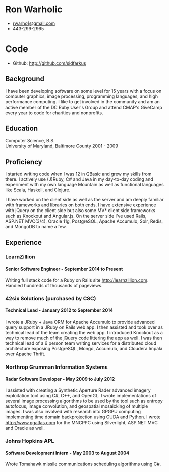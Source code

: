 # Ron Warholic

 * <rwarho1@gmail.com>
 * 443-299-2965

# Code

 * Github: http://github.com/sidfarkus

## Background

I have been developing software on some level for 15 years with a focus on computer graphics, image processing, programming languages, and high performance computing.  I like to get involved in the community and am an active member of the DC Ruby User's Group and attend CMAP's GiveCamp every year to code for charities and nonprofits.

## Education

Computer Science, B.S.  
University of Maryland, Baltimore County
2001 - 2009

## Proficiency

I started writing code when I was 12 in QBasic and grew my skills from there.  I actively use (J)Ruby, C# and Java in my day-to-day coding and experiment with my own language Mountain as well as functional languages like Scala, Haskell, and Clojure.

I have worked on the client side as well as the server and am deeply familiar with frameworks and libraries on both ends.  I have extensive experience with jQuery on the client side but also some MV* client side frameworks such as Knockout and Angular.js. On the server side I've used Rails, ASP.NET MVC(3/4), Oracle 11g, PostgreSQL, Apache Accumulo, Solr, Redis, and MongoDB to name a few.

## Experience

### LearnZillion

#### Senior Software Engineer - September 2014 to Present

Writing full stack code for a Ruby on Rails site http://learnzillion.com.  Handled hundreds of thousands of pageviews.

### 42six Solutions (purchased by CSC)

#### Technical Lead - January 2012 to September 2014

I wrote a JRuby + Java ORM for Apache Accumulo to provide advanced query support in a JRuby on Rails web app. I then assisted and took over as technical lead of the team creating the web app.  I introduced Knockout as a way to remove much of the jQuery code littering the app as well.  I was then technical lead of a 6 person team writing  services for a distributed cloud architecture exposing PostgreSQL, Mongo, Accumulo, and Cloudera Impala over Apache Thrift.

### Northrop Grumman Information Systems

#### Radar Software Developer - May 2009 to July 2012

I assisted with creating a Synthetic Aperture Rader advanced imagery exploitation tool using C#, C++, and OpenGL.  I wrote implementations of several image processing algorithms to be used by the tool such as entropy autofocus, image convolution, and geospatial mosaicking of multiple images.  I was also involved with research into GPGPU computing implementing time domain backprojection using CUDA and Python.  I wrote http://www.pgatlas.com for the MNCPPC using Silverlight, ASP.NET MVC and Oracle as well.

### Johns Hopkins APL

#### Software Development Intern - May 2003 to August 2004

Wrote Tomahawk missile communications scheduling algorithms using C#.
